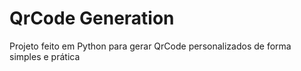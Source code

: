 # QrCode Generation
Projeto feito em Python para gerar QrCode personalizados de forma simples e prática
